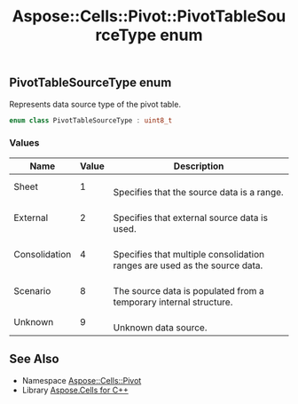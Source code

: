 ﻿---
title: Aspose::Cells::Pivot::PivotTableSourceType enum
linktitle: PivotTableSourceType
second_title: Aspose.Cells for C++ API Reference
description: 'Aspose::Cells::Pivot::PivotTableSourceType enum. Represents data source type of the pivot table in C++.'
type: docs
weight: 4500
url: /cpp/aspose.cells.pivot/pivottablesourcetype/
---
## PivotTableSourceType enum


Represents data source type of the pivot table.

```cpp
enum class PivotTableSourceType : uint8_t
```

### Values

| Name | Value | Description |
| --- | --- | --- |
| Sheet | 1 | <br>Specifies that the source data is a range. |
| External | 2 | <br>Specifies that external source data is used. |
| Consolidation | 4 | <br>Specifies that multiple consolidation ranges are used as the source data. |
| Scenario | 8 | <br>The source data is populated from a temporary internal structure. |
| Unknown | 9 | <br>Unknown data source. |

## See Also

* Namespace [Aspose::Cells::Pivot](../)
* Library [Aspose.Cells for C++](../../)
